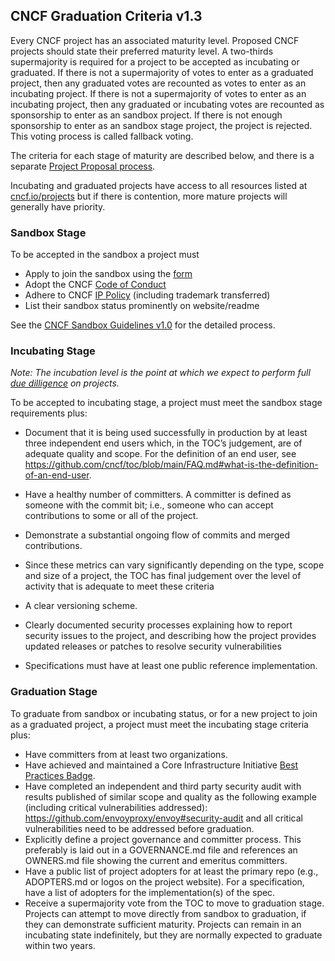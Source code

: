 ## CNCF Graduation Criteria v1.3

Every CNCF project has an associated maturity level. Proposed CNCF projects should state their preferred maturity level. A two-thirds supermajority is required for a project to be accepted as incubating or graduated. If there is not a supermajority of votes to enter as a graduated project, then any graduated votes are recounted as votes to enter as an incubating project. If there is not a supermajority of votes to enter as an incubating project, then any graduated or incubating votes are recounted as sponsorship to enter as an sandbox project. If there is not enough sponsorship to enter as an sandbox stage project, the project is rejected. This voting process is called fallback voting.

The criteria for each stage of maturity are described below, and there is a separate [Project Proposal process](https://github.com/cncf/toc/blob/main/process/project_proposals.md).

Incubating and graduated projects have access to all resources listed at [cncf.io/projects](https://cncf.io/projects) but if there is contention, more mature projects will generally have priority.

### Sandbox Stage

To be accepted in the sandbox a project must

* Apply to join the sandbox using the [form](https://docs.google.com/forms/d/1bJhG1MuM981uQXcnBMv4Mj9yfV5_q5Kwk3qhBCLa_5A/edit)
* Adopt the CNCF [Code of Conduct](https://github.com/cncf/foundation/blob/master/code-of-conduct.md)
* Adhere to CNCF [IP Policy](https://github.com/cncf/foundation/blob/master/charter.md#11-ip-policy) (including trademark transferred)
* List their sandbox status prominently on website/readme

See the [CNCF Sandbox Guidelines v1.0](https://github.com/cncf/toc/blob/main/process/sandbox.md) for the detailed process.

### Incubating Stage

*Note: The incubation level is the point at which we expect to perform full [due dilligence](https://github.com/cncf/toc/blob/main/process/due-diligence-guidelines.md) on projects.*

To be accepted to incubating stage, a project must meet the sandbox stage requirements plus:

 * Document that it is being used successfully in production by at least three independent end users which, in the TOC’s judgement, are of adequate quality and scope. For the definition of an end user, see https://github.com/cncf/toc/blob/main/FAQ.md#what-is-the-definition-of-an-end-user.

 * Have a healthy number of committers. A committer is defined as someone with the commit bit; i.e., someone who can accept contributions to some or all of the project.
 * Demonstrate a substantial ongoing flow of commits and merged contributions.
 * Since these metrics can vary significantly depending on the type, scope and size of a project, the TOC has final judgement over the level of activity that is adequate to meet these criteria
 * A clear versioning scheme.
 * Clearly documented security processes explaining how to report security issues to the project, and describing how the project provides updated releases or patches to resolve security vulnerabilities 
 * Specifications must have at least one public reference implementation.

### Graduation Stage

To graduate from sandbox or incubating status, or for a new project to join as a graduated project, a project must meet the incubating stage criteria plus:

 * Have committers from at least two organizations.
 * Have achieved and maintained a Core Infrastructure Initiative [Best Practices Badge](https://bestpractices.coreinfrastructure.org/).
 * Have completed an independent and third party security audit with results published of similar scope and quality as the following example (including critical vulnerabilities addressed): https://github.com/envoyproxy/envoy#security-audit and all critical vulnerabilities need to be addressed before graduation.
 * Explicitly define a project governance and committer process. This preferably is laid out in a GOVERNANCE.md file and references an OWNERS.md file showing the current and emeritus committers.
 * Have a public list of project adopters for at least the primary repo (e.g., ADOPTERS.md or logos on the project website). For a specification, have a list of adopters for the implementation(s) of the spec.
 * Receive a supermajority vote from the TOC to move to graduation stage. Projects can attempt to move directly from sandbox to graduation, if they can demonstrate sufficient maturity. Projects can remain in an incubating state indefinitely, but they are normally expected to graduate within two years.
